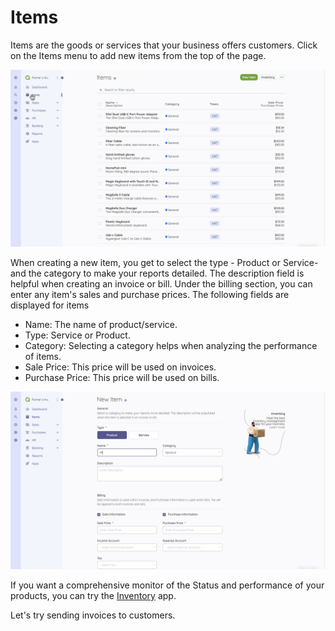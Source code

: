 Items
=========

Items are the goods or services that your business offers customers. Click on the Items menu to add new items from the top of the page.

![Items](_images/items.gif)

When creating a new item, you get to select the type - Product or Service- and the category to make your reports detailed. The description field is helpful when creating an invoice or bill.
Under the billing section, you can enter any item's sales and purchase prices. 
The following fields are displayed for items

- Name: The name of product/service.
- Type: Service or Product.
- Category: Selecting a category helps when analyzing the performance of items.
- Sale Price: This price will be used on invoices.
- Purchase Price: This price will be used on bills.

![Creating a new item](_images/items-new-item.gif)

If you want a comprehensive monitor of the Status and performance of your products, you can try the [Inventory](https://akaunting.com/apps/inventory) app. 

Let's try sending invoices to customers.